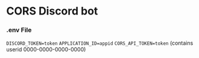 # CORS Discord bot


### .env File
`DISCORD_TOKEN=token`
`APPLICATION_ID=appid`
`CORS_API_TOKEN=token` (contains userid 0000-0000-0000-0000)